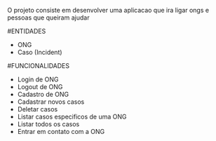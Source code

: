 O projeto consiste em desenvolver uma aplicacao que ira ligar ongs e pessoas que queiram ajudar

#ENTIDADES

* ONG
* Caso (Incident)

#FUNCIONALIDADES
	
* Login de ONG
* Logout de ONG
* Cadastro de ONG
* Cadastrar novos casos
* Deletar casos
* Listar casos especificos de uma ONG
* Listar todos os casos
* Entrar em contato com a ONG
